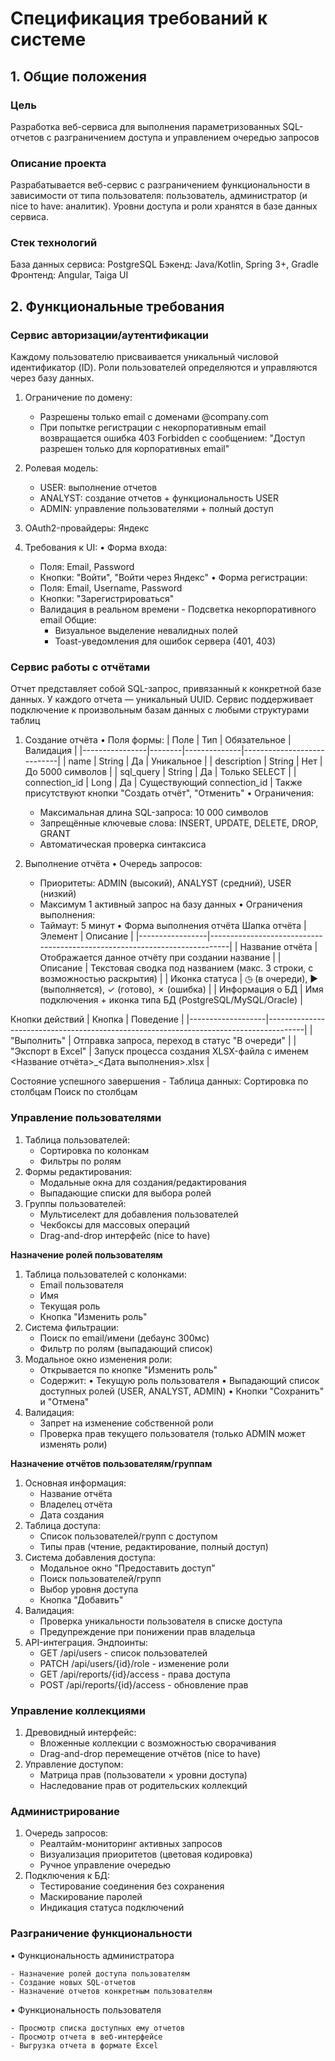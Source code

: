 # Спецификация требований к системе

## 1. Общие положения

### Цель
Разработка веб-сервиса для выполнения параметризованных SQL-отчетов с разграничением доступа и управлением очередью запросов

### Описание проекта
Разрабатывается веб-сервис с разграничением функциональности в зависимости от типа пользователя: пользователь, администратор (и nice to have: аналитик). Уровни доступа и роли хранятся в базе данных сервиса.

### Стек технологий
База данных сервиса: PostgreSQL
Бэкенд: Java/Kotlin, Spring 3+, Gradle
Фронтенд: Angular, Taiga UI

## 2. Функциональные требования

### Сервис авторизации/аутентификации

Каждому пользователю присваивается уникальный числовой идентификатор (ID). Роли пользователей определяются и управляются через базу данных.

1) Ограничение по домену:
    - Разрешены только email с доменами @company.com
    - При попытке регистрации с некорпоративным email возвращается ошибка 403 Forbidden с сообщением: "Доступ разрешен только для корпоративных email"

2) Ролевая модель:
    - USER: выполнение отчетов
    - ANALYST: создание отчетов + функциональность USER
    - ADMIN: управление пользователями + полный доступ

3) OAuth2-провайдеры: Яндекс

4) Требования к UI:
    • Форма входа:
    - Поля: Email, Password
    - Кнопки: "Войти", "Войти через Яндекс"
    • Форма регистрации:
    - Поля: Email, Username, Password
    - Кнопки: "Зарегистрироваться"
    - Валидация в реальном времени - Подсветка некорпоративного email
    Общие: 
        - Визуальное выделение невалидных полей
        - Toast-уведомления для ошибок сервера (401, 403)


### Сервис работы с отчётами

Отчет представляет собой SQL-запрос, привязанный к конкретной базе данных.
У каждого отчета — уникальный UUID. Сервис поддерживает подключение к произвольным базам данных с любыми структурами таблиц

1) Создание отчёта
• Поля формы:
| Поле           | Тип    | Обязательное | Валидация                  |
|----------------|--------|--------------|----------------------------|
| name           | String | Да	         | Уникальное                 |
| description    | String | Нет          | До 5000 символов           |
| sql_query      | String |	Да           | Только SELECT              |
| connection_id  | Long   | Да           | Существующий connection_id |
Также присутствуют кнопки "Создать отчёт", "Отменить"
• Ограничения:
    - Максимальная длина SQL-запроса: 10 000 символов
    - Запрещённые ключевые слова: INSERT, UPDATE, DELETE, DROP, GRANT
    - Автоматическая проверка синтаксиса 

2) Выполнение отчёта
• Очередь запросов:
    - Приоритеты: ADMIN (высокий), ANALYST (средний), USER (низкий)
    - Максимум 1 активный запрос на базу данных
• Ограничения выполнения:
    - Таймаут: 5 минут
• Форма выполнения отчёта
Шапка отчёта
| Элемент         | Описание                                                                  |
|-----------------|---------------------------------------------------------------------------|
| Название отчёта | Отображается данное отчёту при создании название                          |
| Описание        | Текстовая сводка под названием (макс. 3 строки, с возможностью раскрытия) |
| Иконка статуса  |	◷ (в очереди), ▶ (выполняется), ✓ (готово), ✗ (ошибка)                  |
| Информация о БД | Имя подключения + иконка типа БД (PostgreSQL/MySQL/Oracle)                |

Кнопки действий
| Кнопка            | Поведение                                                                             |
|-------------------|---------------------------------------------------------------------------------------|
| "Выполнить"       | Отправка запроса, переход в статус "В очереди"                                        |
| "Экспорт в Excel" | Запуск процесса создания XLSX-файла с именем <Название отчёта>_<Дата выполнения>.xlsx |

Состояние успешного завершения
    - Таблица данных:
        Сортировка по столбцам
        Поиск по столбцам

### Управление пользователями
1. Таблица пользователей:
    - Сортировка по колонкам
    - Фильтры по ролям
2. Формы редактирования:
    - Модальные окна для создания/редактирования
    - Выпадающие списки для выбора ролей
3. Группы пользователей:
    - Мультиселект для добавления пользователей
    - Чекбоксы для массовых операций
    - Drag-and-drop интерфейс (nice to have)

**Назначение ролей пользователям**
1. Таблица пользователей с колонками:
    - Email пользователя
    - Имя
    - Текущая роль
    - Кнопка "Изменить роль"
2. Система фильтрации:
    - Поиск по email/имени (дебаунс 300мс)
    - Фильтр по ролям (выпадающий список)
3. Модальное окно изменения роли:
    - Открывается по кнопке "Изменить роль"
    - Содержит:
        • Текущую роль пользователя
        • Выпадающий список доступных ролей (USER, ANALYST, ADMIN)
        • Кнопки "Сохранить" и "Отмена"
4. Валидация:
    - Запрет на изменение собственной роли
    - Проверка прав текущего пользователя (только ADMIN может изменять роли)

**Назначение отчётов пользователям/группам**
1. Основная информация:
    - Название отчёта
    - Владелец отчёта
    - Дата создания
2. Таблица доступа:
    - Список пользователей/групп с доступом
    - Типы прав (чтение, редактирование, полный доступ)
3. Система добавления доступа:
    - Модальное окно "Предоставить доступ"
    - Поиск пользователей/групп
    - Выбор уровня доступа
    - Кнопка "Добавить"
4. Валидация:
    - Проверка уникальности пользователя в списке доступа
    - Предупреждение при понижении прав владельца
5. API-интеграция. Эндпоинты:
    - GET /api/users - список пользователей
    - PATCH /api/users/{id}/role - изменение роли
    - GET /api/reports/{id}/access - права доступа
    - POST /api/reports/{id}/access - обновление прав
### Управление коллекциями
1. Древовидный интерфейс:
    - Вложенные коллекции с возможностью сворачивания
    - Drag-and-drop перемещение отчётов (nice to have)
2. Управление доступом:
    - Матрица прав (пользователи × уровни доступа)
    - Наследование прав от родительских коллекций

### Администрирование
1. Очередь запросов:
    - Реалтайм-мониторинг активных запросов
    - Визуализация приоритетов (цветовая кодировка)
    - Ручное управление очередью
2. Подключения к БД:
    - Тестирование соединения без сохранения
    - Маскирование паролей
    - Индикация статуса подключений

### Разграничение функциональности

• Функциональность администратора

    - Назначение ролей доступа пользователям
    - Создание новых SQL-отчетов
    - Назначение отчетов конкретным пользователям

• Функциональность пользователя

    - Просмотр списка доступных ему отчетов
    - Просмотр отчета в веб-интерфейсе
    - Выгрузка отчета в формате Excel

